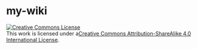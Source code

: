 # my-wiki


[![Creative Commons License](https://i.creativecommons.org/l/by-sa/4.0/88x31.png)](http://creativecommons.org/licenses/by-sa/4.0/)  
This work is licensed under a[Creative Commons Attribution-ShareAlike 4.0 International License](http://creativecommons.org/licenses/by-sa/4.0/).
